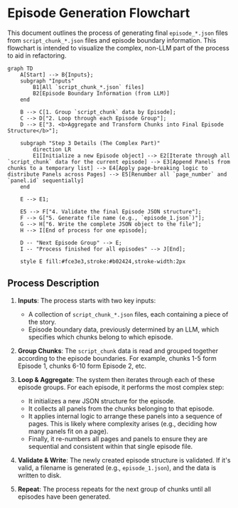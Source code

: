 # Episode Generation Flowchart

This document outlines the process of generating final `episode_*.json` files from `script_chunk_*.json` files and episode boundary information. This flowchart is intended to visualize the complex, non-LLM part of the process to aid in refactoring.

```mermaid
graph TD
    A[Start] --> B{Inputs};
    subgraph "Inputs"
        B1[All `script_chunk_*.json` files]
        B2[Episode Boundary Information (from LLM)]
    end

    B --> C[1. Group `script_chunk` data by Episode];
    C --> D["2. Loop through each Episode Group"];
    D --> E["3. <b>Aggregate and Transform Chunks into Final Episode Structure</b>"];

    subgraph "Step 3 Details (The Complex Part)"
        direction LR
        E1[Initialize a new Episode object] --> E2[Iterate through all `script_chunk` data for the current episode] --> E3[Append Panels from chunks to a temporary list] --> E4[Apply page-breaking logic to distribute Panels across Pages] --> E5[Renumber all `page_number` and `panel.id` sequentially]
    end
    
    E --> E1;

    E5 --> F["4. Validate the final Episode JSON structure"];
    F --> G["5. Generate file name (e.g., `episode_1.json`)"];
    G --> H["6. Write the complete JSON object to the file"];
    H --> I[End of process for one episode];

    D -- "Next Episode Group" --> E;
    I -- "Process finished for all episodes" --> J[End];

    style E fill:#fce3e3,stroke:#b02424,stroke-width:2px
```

## Process Description

1.  **Inputs**: The process starts with two key inputs:
    *   A collection of `script_chunk_*.json` files, each containing a piece of the story.
    *   Episode boundary data, previously determined by an LLM, which specifies which chunks belong to which episode.

2.  **Group Chunks**: The `script_chunk` data is read and grouped together according to the episode boundaries. For example, chunks 1-5 form Episode 1, chunks 6-10 form Episode 2, etc.

3.  **Loop & Aggregate**: The system then iterates through each of these episode groups. For each episode, it performs the most complex step:
    *   It initializes a new JSON structure for the episode.
    *   It collects all panels from the chunks belonging to that episode.
    *   It applies internal logic to arrange these panels into a sequence of pages. This is likely where complexity arises (e.g., deciding how many panels fit on a page).
    *   Finally, it re-numbers all pages and panels to ensure they are sequential and consistent within that single episode file.

4.  **Validate & Write**: The newly created episode structure is validated. If it's valid, a filename is generated (e.g., `episode_1.json`), and the data is written to disk.

5.  **Repeat**: The process repeats for the next group of chunks until all episodes have been generated.
